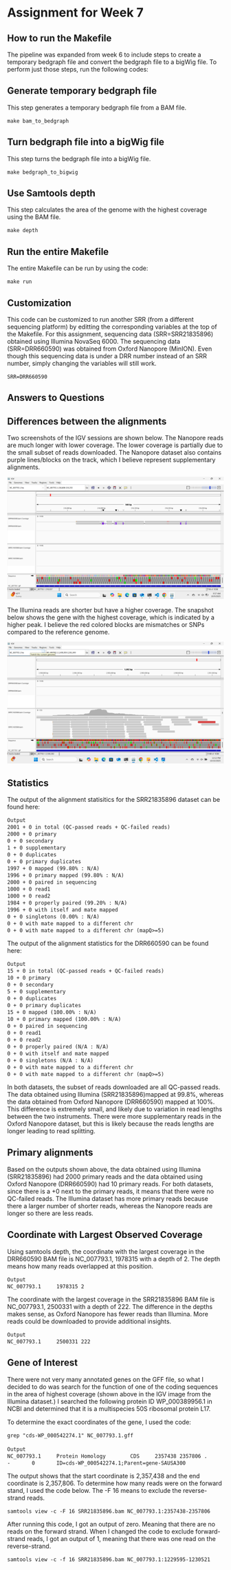 # Assignment for Week 7

## How to run the Makefile

The pipeline was expanded from week 6 to include steps to create a temporary bedgraph file and convert the bedgraph file to a bigWig file. To perform just those steps, run the following codes:

## Generate temporary bedgraph file

This step generates a temporary bedgraph file from a BAM file.

    make bam_to_bedgraph

## Turn bedgraph file into a bigWig file

This step turns the bedgraph file into a bigWig file.

    make bedgraph_to_bigwig

## Use Samtools depth 

This step calculates the area of the genome with the highest coverage using the BAM file.

    make depth

## Run the entire Makefile

The entire Makefile can be run by using the code:

    make run
	
## Customization

This code can be customized to run another SRR (from a different sequencing platform) by editting the corresponding variables at the top of the Makefile. For this assignment, sequencing data (SRR=SRR21835896) obtained using Illumina NovaSeq 6000. The sequencing data (SRR=DRR660590) was obtained from Oxford Nanopore (MinION). Even though this sequencing data is under a DRR number instead of an SRR number, simply changing the variables will still work. 

    SRR=DRR660590
    
## Answers to Questions


## Differences between the alignments

Two screenshots of the IGV sessions are shown below. The Nanopore reads are much longer with lower coverage. The lower coverage is partially due to the small subset of reads downloaded. The Nanopore dataset also contains purple lines/blocks on the track, which I believe represent supplementary alignments. 

![IGV screenshot for nanopore](DRR_IGV.png)

The Illumina reads are shorter but have a higher coverage. The snapshot below shows the gene with the highest coverage, which is indicated by a higher peak. I believe the red colored blocks are mismatches or SNPs compared to the reference genome.  

![IGV screenshot for Illumina](SRR_IGV.png)

## Statistics 

The output of the alignment statisitics for the SRR21835896 dataset can be found here:

    Output
    2001 + 0 in total (QC-passed reads + QC-failed reads)
    2000 + 0 primary
    0 + 0 secondary
    1 + 0 supplementary
    0 + 0 duplicates
    0 + 0 primary duplicates
    1997 + 0 mapped (99.80% : N/A)
    1996 + 0 primary mapped (99.80% : N/A)
    2000 + 0 paired in sequencing
    1000 + 0 read1
    1000 + 0 read2
    1984 + 0 properly paired (99.20% : N/A)
    1996 + 0 with itself and mate mapped
    0 + 0 singletons (0.00% : N/A)
    0 + 0 with mate mapped to a different chr
    0 + 0 with mate mapped to a different chr (mapQ>=5)



The output of the alignment statistics for the DRR660590 can be found here:

    Output
    15 + 0 in total (QC-passed reads + QC-failed reads)
    10 + 0 primary
    0 + 0 secondary
    5 + 0 supplementary
    0 + 0 duplicates
    0 + 0 primary duplicates
    15 + 0 mapped (100.00% : N/A)
    10 + 0 primary mapped (100.00% : N/A)
    0 + 0 paired in sequencing
    0 + 0 read1
    0 + 0 read2
    0 + 0 properly paired (N/A : N/A)
    0 + 0 with itself and mate mapped
    0 + 0 singletons (N/A : N/A)
    0 + 0 with mate mapped to a different chr
    0 + 0 with mate mapped to a different chr (mapQ>=5)

In both datasets, the subset of reads downloaded are all QC-passed reads. The data obtained using Illumina (SRR21835896)mapped at 99.8%, whereas the data obtained from Oxford Nanopore (DRR660590) mapped at 100%. This difference is extremely small, and likely due to variation in read lengths between the two instruments. There were more supplementary reads in the Oxford Nanopore dataset, but this is likely because the reads lengths are longer leading to read splitting. 

## Primary alignments

Based on the outputs shown above, the data obtained using Illumina (SRR21835896) had 2000 primary reads and the data obtained using Oxford Nanopore (DRR660590) had 10 primary reads. For both datasets, since there is a +0 next to the primary reads, it means that there were no QC-failed reads. The Illumina dataset has more primary reads because there a larger number of shorter reads, whereas the Nanopore reads are longer so there are less reads. 

## Coordinate with Largest Observed Coverage

Using samtools depth, the coordinate with the largest coverage in the DRR660590 BAM file is NC_007793.1, 1978315 with a depth of 2. The depth means how many reads overlapped at this position. 

    Output
    NC_007793.1     1978315 2

The coordinate with the largest coverage in the SRR21835896 BAM file is NC_007793.1, 2500331 with a depth of 222. The difference in the depths makes sense, as Oxford Nanopore has fewer reads than Illumina. More reads could be downloaded to provide additional insights.

    Output
    NC_007793.1     2500331 222

## Gene of Interest

There were not very many annotated genes on the GFF file, so what I decided to do was search for the function of one of the coding sequences in the area of highest coverage (shown above in the IGV image from the Illumina dataset.) I searched the following protein ID WP_000389956.1 in NCBI and determined that it is a multispecies 50S ribosomal protein L17. 

To determine the exact coordinates of the gene, I used the code:

    grep "cds-WP_000542274.1" NC_007793.1.gff
    
    Output
    NC_007793.1     Protein Homology        CDS     2357438 2357806 .       -       0       ID=cds-WP_000542274.1;Parent=gene-SAUSA300

The output shows that the start coordinate is 2,357,438 and the end coordinate is 2,357,806. To determine how many reads were on the forward stand, I used the code below. The -F 16 means to exclude the reverse-strand reads. 

    samtools view -c -F 16 SRR21835896.bam NC_007793.1:2357438-2357806

After running this code, I got an output of zero. Meaning that there are no reads on the forward strand. When I changed the code to exclude forward-strand reads, I got an output of 1, meaning that there was one read on the reverse-strand.

    samtools view -c -f 16 SRR21835896.bam NC_007793.1:1229595-1230521